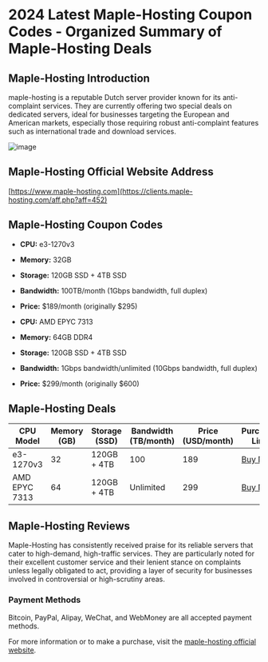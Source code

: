 # 2024 Latest Maple-Hosting Coupon Codes - Organized Summary of Maple-Hosting Deals

## Maple-Hosting Introduction
maple-hosting is a reputable Dutch server provider known for its anti-complaint services. They are currently offering two special deals on dedicated servers, ideal for businesses targeting the European and American markets, especially those requiring robust anti-complaint features such as international trade and download services.

![image](https://github.com/cminton173/Maple-Hosting/assets/167672262/4211feaf-0d17-43db-8ed8-15b68722c559)

## Maple-Hosting Official Website Address
[https://www.maple-hosting.com](https://clients.maple-hosting.com/aff.php?aff=452)

## Maple-Hosting Coupon Codes
- **CPU:** e3-1270v3
- **Memory:** 32GB
- **Storage:** 120GB SSD + 4TB SSD
- **Bandwidth:** 100TB/month (1Gbps bandwidth, full duplex)
- **Price:** $189/month (originally $295)

- **CPU:** AMD EPYC 7313
- **Memory:** 64GB DDR4
- **Storage:** 120GB SSD + 4TB SSD
- **Bandwidth:** 1Gbps bandwidth/unlimited (10Gbps bandwidth, full duplex)
- **Price:** $299/month (originally $600)

## Maple-Hosting Deals
| CPU Model             | Memory (GB) | Storage (SSD) | Bandwidth (TB/month) | Price (USD/month) | Purchase Link                                                                                   |
|-----------------------|--------------|---------------|-----------------------|-------------------|------------------------------------------------------------------------------------------------|
| e3-1270v3             | 32           | 120GB + 4TB   | 100                   | 189                | [Buy Now](https://clients.maple-hosting.com/aff.php?aff=452&page=april-special1)            |
| AMD EPYC 7313        | 64           | 120GB + 4TB   | Unlimited             | 299                | [Buy Now](https://clients.maple-hosting.com/aff.php?aff=452&page=april-special2)            |

## Maple-Hosting Reviews
Maple-Hosting has consistently received praise for its reliable servers that cater to high-demand, high-traffic services. They are particularly noted for their excellent customer service and their lenient stance on complaints unless legally obligated to act, providing a layer of security for businesses involved in controversial or high-scrutiny areas.

### Payment Methods
Bitcoin, PayPal, Alipay, WeChat, and WebMoney are all accepted payment methods.

For more information or to make a purchase, visit the [maple-hosting official website](https://clients.maple-hosting.com/aff.php?aff=452).
